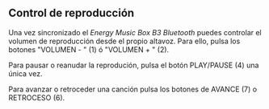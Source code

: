 ## Control de reproducción

Una vez sincronizado el *Energy Music Box B3 Bluetooth* puedes controlar el volumen de reproducción desde el propio altavoz. Para ello, pulsa los botones "VOLUMEN - " (1) ó "VOLUMEN + " (2).

Para pausar o reanudar la reprodución, pulsa el botón PLAY/PAUSE (4) una única vez.

Para avanzar o retroceder una canción pulsa los botones de AVANCE (7) o RETROCESO (6).
